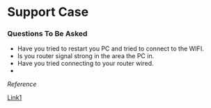 # Support Case 

### Questions To Be Asked

- Have you tried to restart you PC and tried to connect to the WIFI.
- Is you router signal strong in the area the PC in.
- Have you tried connecting to your router wired.
- 

*Reference* 

[Link1](https://www.forbes.com/home-improvement/internet/cant-connect-to-wifi/)

